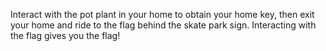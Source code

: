 Interact with the pot plant in your home to obtain your home key, then exit
your home and ride to the flag behind the skate park sign. Interacting with the
flag gives you the flag!
